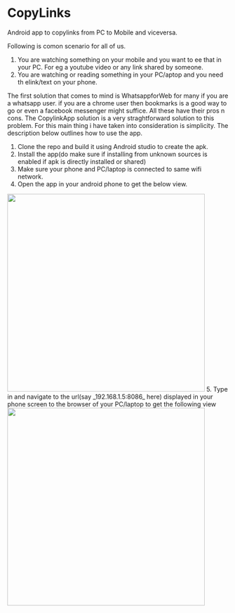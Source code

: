 # CopyLinks
Android app to copylinks from PC to Mobile and viceversa.

Following is comon scenario for all of us.
1. You are watching something on your mobile and you want to ee that in your PC. For eg a youtube video or any link shared by someone. 
2. You are watching or reading something in your PC/aptop and you need th elink/text on your phone.

The first solution that comes to mind is WhatsappforWeb for many if you are a whatsapp user. if you are a chrome user then bookmarks is a good way to go or even a facebook messenger might suffice. All these have their pros n cons. The CopylinkApp solution is a very straghtforward solution to this problem. For this main thing i have taken into consideration is simplicity. The description below outlines how to use the app.

1. Clone the repo and build it using Android studio to create the apk.
2. Install the app(do make sure if installing from unknown sources is enabled if apk is directly installed or shared)
3. Make sure your phone and PC/laptop is connected to same wifi network.
4. Open the app in your android phone to get the below view.
<img src="https://user-images.githubusercontent.com/32806163/44255696-c7551b80-a1bb-11e8-9158-d0d3956174a6.png" width="450">
5. Type in and navigate to the url(say _192.168.1.5:8086_ here) displayed in your phone screen to the browser of your PC/laptop to get the following view
<img src="https://user-images.githubusercontent.com/32806163/44255700-c7edb200-a1bb-11e8-99a0-0a749f8d3817.png" width="450">
